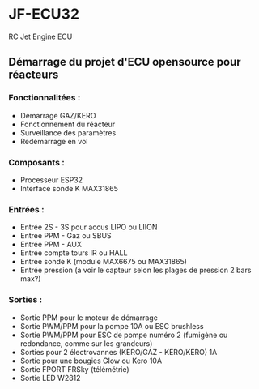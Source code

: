 # JF-ECU32
RC Jet Engine ECU

## Démarrage du projet d'ECU opensource pour réacteurs

### Fonctionnalitées :

- Démarrage GAZ/KERO
- Fonctionnement du réacteur
- Surveillance des paramètres
- Redémarrage en vol


### Composants :
- Processeur ESP32
- Interface sonde K MAX31865

### Entrées :
- Entrée 2S - 3S pour accus LIPO ou LIION
- Entrée PPM - Gaz ou SBUS
- Entrée PPM - AUX
- Entrée compte tours IR ou HALL
- Entrée sonde K (module MAX6675 ou MAX31865)
- Entrée pression (à voir le capteur selon les plages de pression 2 bars max?)

### Sorties :
- Sortie PPM pour le moteur de démarrage
- Sortie PWM/PPM pour la pompe 10A ou ESC brushless
- Sortie PWM/PPM pour ESC de pompe numéro 2 (fumigène ou redondance, comme sur les grandeurs)
- Sorties pour 2 électrovannes (KERO/GAZ - KERO/KERO) 1A
- Sortie pour une bougies Glow ou Kero 10A
- Sortie FPORT FRSky (télémétrie)
- Sortie LED W2812

